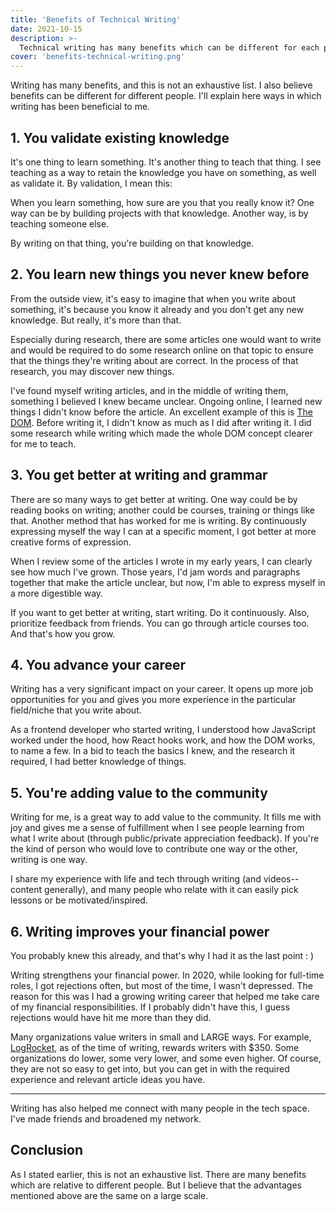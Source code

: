 ```yaml
---
title: 'Benefits of Technical Writing'
date: 2021-10-15
description: >-
  Technical writing has many benefits which can be different for each person. Here, I share how I've benefitted from my writing career.
cover: 'benefits-technical-writing.png'
---
```


Writing has many benefits, and this is not an exhaustive list. I also believe benefits can be different for different people. I'll explain here ways in which writing has been beneficial to me.

## 1. You validate existing knowledge

It's one thing to learn something. It's another thing to teach that thing. I see teaching as a way to retain the knowledge you have on something, as well as validate it. By validation, I mean this:

When you learn something, how sure are you that you really know it? One way can be by building projects with that knowledge. Another way, is by teaching someone else.

By writing on that thing, you're building on that knowledge.

## 2. You learn new things you never knew before

From the outside view, it's easy to imagine that when you write about something, it's because you know it already and you don't get any new knowledge. But really, it's more than that.

Especially during research, there are some articles one would want to write and would be required to do some research online on that topic to ensure that the things they're writing about are correct. In the process of that research, you may discover new things.

I've found myself writing articles, and in the middle of writing them, something I believed I knew became unclear. Ongoing online, I learned new things I didn't know before the article. An excellent example of this is [The DOM](https://dillionmegida.com/p/the-dom/). Before writing it, I didn't know as much as I did after writing it. I did some research while writing which made the whole DOM concept clearer for me to teach.

## 3. You get better at writing and grammar

There are so many ways to get better at writing. One way could be by reading books on writing; another could be courses, training or things like that. Another method that has worked for me is writing. By continuously expressing myself the way I can at a specific moment, I got better at more creative forms of expression.

When I review some of the articles I wrote in my early years, I can clearly see how much I've grown. Those years, I'd jam words and paragraphs together that make the article unclear, but now, I'm able to express myself in a more digestible way.

If you want to get better at writing, start writing. Do it continuously. Also, prioritize feedback from friends. You can go through article courses too. And that's how you grow.

## 4. You advance your career

Writing has a very significant impact on your career. It opens up more job opportunities for you and gives you more experience in the particular field/niche that you write about.

As a frontend developer who started writing, I understood how JavaScript worked under the hood, how React hooks work, and how the DOM works, to name a few. In a bid to teach the basics I knew, and the research it required, I had better knowledge of things.

## 5. You're adding value to the community

Writing for me, is a great way to add value to the community. It fills me with joy and gives me a sense of fulfillment when I see people learning from what I write about (through public/private appreciation feedback). If you're the kind of person who would love to contribute one way or the other, writing is one way.

I share my experience with life and tech through writing (and videos--content generally), and many people who relate with it can easily pick lessons or be motivated/inspired.

## 6. Writing improves your financial power

You probably knew this already, and that's why I had it as the last point : )

Writing strengthens your financial power. In 2020, while looking for full-time roles, I got rejections often, but most of the time, I wasn't depressed. The reason for this was I had a growing writing career that helped me take care of my financial responsibilities. If I probably didn't have this, I guess rejections would have hit me more than they did.

Many organizations value writers in small and LARGE ways. For example, [LogRocket](https://blog.logrocket.com/author/dillion-megida/), as of the time of writing, rewards writers with $350. Some organizations do lower, some very lower, and some even higher. Of course, they are not so easy to get into, but you can get in with the required experience and relevant article ideas you have.

---

Writing has also helped me connect with many people in the tech space. I've made friends and broadened my network.

## Conclusion

As I stated earlier, this is not an exhaustive list. There are many benefits which are relative to different people. But I believe that the advantages mentioned above are the same on a large scale.
